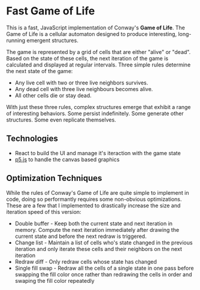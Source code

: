 # Fast Game of Life

This is a fast, JavaScript implementation of Conway's **Game of Life**. The Game of Life is a cellular automaton designed to produce interesting, long-running emergent structures.

The game is represented by a grid of cells that are either "alive" or "dead". Based on the state of these cells, the next iteration of the game is calculated and displayed at regular intervals. Three simple rules determine the next state of the game:
* Any live cell with two or three live neighbors survives.
* Any dead cell with three live neighbours becomes alive.
* All other cells die or stay dead.

With just these three rules, complex structures emerge that exhibit a range of interesting behaviors. Some persist indefinitely. Some generate other structures. Some even replicate themselves.

## Technologies

* React to build the UI and manage it's iteraction with the game state
* [p5.js](https://p5js.org/) to handle the canvas based graphics

## Optimization Techniques

While the rules of Conway's Game of Life are quite simple to implement in code, doing so performantly requires some non-obvious optimizations. These are a few that I implemented to drastically increase the size and iteration speed of this version:
* Double buffer - Keep both the current state and next iteration in memory. Compute the next iteration immediately after drawing the current state and before the next redraw is triggered.
* Change list - Maintain a list of cells who's state changed in the previous iteration and only iterate these cells and their neighbors on the next iteration
* Redraw diff - Only redraw cells whose state has changed
* Single fill swap - Redraw all the cells of a single state in one pass before swapping the fill color once rather than redrawing the cells in order and swaping the fill color repeatedly




